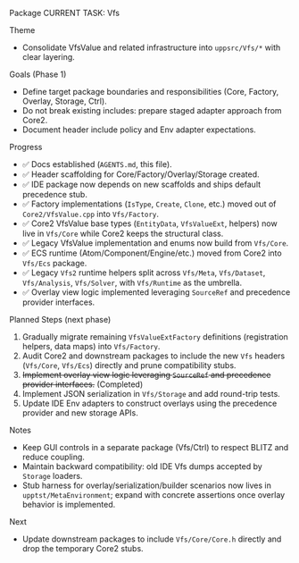 Package CURRENT TASK: Vfs

Theme
- Consolidate VfsValue and related infrastructure into `uppsrc/Vfs/*` with clear layering.

Goals (Phase 1)
- Define target package boundaries and responsibilities (Core, Factory, Overlay, Storage, Ctrl).
- Do not break existing includes: prepare staged adapter approach from Core2.
- Document header include policy and Env adapter expectations.

Progress
- ✅ Docs established (`AGENTS.md`, this file).
- ✅ Header scaffolding for Core/Factory/Overlay/Storage created.
- ✅ IDE package now depends on new scaffolds and ships default precedence stub.
- ✅ Factory implementations (`IsType`, `Create`, `Clone`, etc.) moved out of `Core2/VfsValue.cpp` into `Vfs/Factory`.
- ✅ Core2 VfsValue base types (`EntityData`, `VfsValueExt`, helpers) now live in `Vfs/Core` while Core2 keeps the structural class.
- ✅ Legacy VfsValue implementation and enums now build from `Vfs/Core`.
- ✅ ECS runtime (Atom/Component/Engine/etc.) moved from Core2 into `Vfs/Ecs` package.
- ✅ Legacy `Vfs2` runtime helpers split across `Vfs/Meta`, `Vfs/Dataset`, `Vfs/Analysis`, `Vfs/Solver`, with `Vfs/Runtime` as the umbrella.
- ✅ Overlay view logic implemented leveraging `SourceRef` and precedence provider interfaces.

Planned Steps (next phase)
1) Gradually migrate remaining `VfsValueExtFactory` definitions (registration helpers, data maps) into `Vfs/Factory`.
2) Audit Core2 and downstream packages to include the new `Vfs` headers (`Vfs/Core`, `Vfs/Ecs`) directly and prune compatibility stubs.
3) ~~Implement overlay view logic leveraging `SourceRef` and precedence provider interfaces.~~ (Completed)
4) Implement JSON serialization in `Vfs/Storage` and add round-trip tests.
5) Update IDE Env adapters to construct overlays using the precedence provider and new storage APIs.

Notes
- Keep GUI controls in a separate package (Vfs/Ctrl) to respect BLITZ and reduce coupling.
- Maintain backward compatibility: old IDE Vfs dumps accepted by `Storage` loaders.
- Stub harness for overlay/serialization/builder scenarios now lives in `upptst/MetaEnvironment`; expand with concrete assertions once overlay behavior is implemented.

Next
- Update downstream packages to include `Vfs/Core/Core.h` directly and drop the temporary Core2 stubs.
